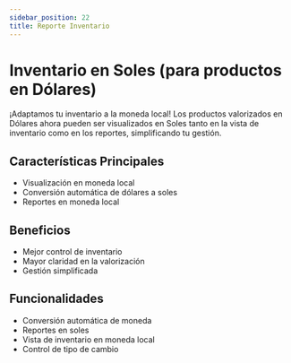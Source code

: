 ```yaml
---
sidebar_position: 22
title: Reporte Inventario
---
```


# Inventario en Soles (para productos en Dólares)

¡Adaptamos tu inventario a la moneda local! Los productos valorizados en Dólares ahora pueden ser visualizados en Soles tanto en la vista de inventario como en los reportes, simplificando tu gestión.

## Características Principales

- Visualización en moneda local
- Conversión automática de dólares a soles
- Reportes en moneda local

## Beneficios

- Mejor control de inventario
- Mayor claridad en la valorización
- Gestión simplificada

## Funcionalidades

- Conversión automática de moneda
- Reportes en soles
- Vista de inventario en moneda local
- Control de tipo de cambio 